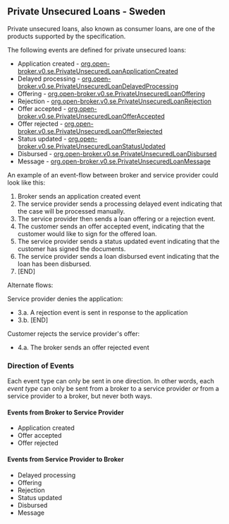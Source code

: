 ## Private Unsecured Loans - Sweden

Private unsecured loans, also known as consumer loans, are one of the
products supported by the specification.

The following events are defined for private unsecured loans:

- Application created - [org.open-broker.v0.se.PrivateUnsecuredLoanApplicationCreated](schema/PrivateUnsecuredLoanApplicationCreated.yaml)
- Delayed processing  - [org.open-broker.v0.se.PrivateUnsecuredLoanDelayedProcessing](schema/PrivateUnsecuredLoanDelayedProcessing.yaml)
- Offering - [org.open-broker.v0.se.PrivateUnsecuredLoanOffering](schema/PrivateUnsecuredLoanOffering.yaml)
- Rejection - [org.open-broker.v0.se.PrivateUnsecuredLoanRejection](schema/PrivateUnsecuredLoanRejection.yaml)
- Offer accepted - [org.open-broker.v0.se.PrivateUnsecuredLoanOfferAccepted](schema/PrivateUnsecuredLoanOfferAccepted.yaml)
- Offer rejected - [org.open-broker.v0.se.PrivateUnsecuredLoanOfferRejected](schema/PrivateUnsecuredLoanOfferRejected.yaml)
- Status updated - [org.open-broker.v0.se.PrivateUnsecuredLoanStatusUpdated](schema/PrivateUnsecuredLoanStatusUpdated.yaml)
- Disbursed - [org.open-broker.v0.se.PrivateUnsecuredLoanDisbursed](schema/PrivateUnsecuredLoanDisbursed.yaml)
- Message - [org.open-broker.v0.se.PrivateUnsecuredLoanMessage](schema/PrivateUnsecuredLoanMessage.yaml)

An example of an event-flow between broker and service provider could look like this:

1. Broker sends an application created event
2. The service provider sends a processing delayed event indicating that the case will be processed manually.
3. The service provider then sends a loan offering or a rejection event.
4. The customer sends an offer accepted event, indicating that the customer would like to sign for the offered loan.
4. The service provider sends a status updated event indicating that the customer has signed the documents.
5. The service provider sends a loan disbursed event indicating that the loan has been disbursed.
6. [END]

Alternate flows:

Service provider denies the application:

- 3.a. A rejection event is sent in response to the application
- 3.b. [END]

Customer rejects the service provider's offer:

- 4.a. The broker sends an offer rejected event

### Direction of Events
Each event type can only be sent in one direction. In other words, each _event type_ can only be sent from
a broker to a service provider _or_ from a service provider to a broker, but never both ways.

#### Events from Broker to Service Provider
- Application created
- Offer accepted
- Offer rejected

#### Events from Service Provider to Broker
- Delayed processing
- Offering
- Rejection
- Status updated
- Disbursed
- Message